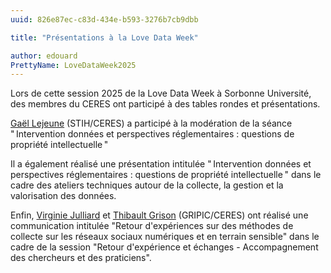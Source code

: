 ```yaml
---
uuid: 826e87ec-c83d-434e-b593-3276b7cb9dbb

title: "Présentations à la Love Data Week"

author: edouard
PrettyName: LoveDataWeek2025 
---
```


Lors de cette session 2025 de la Love Data Week à Sorbonne Université, des membres du CERES ont participé à des tables rondes et présentations. 

[Gaël Lejeune](https://ceres.sorbonne-universite.fr/GaelLejeune/) (STIH/CERES) a participé à la modération de la séance " Intervention données et perspectives réglementaires : questions de propriété intellectuelle "

Il a également réalisé une présentation intitulée " Intervention données et perspectives réglementaires : questions de propriété intellectuelle " dans le cadre des ateliers techniques autour de la collecte, la gestion et la valorisation des données.

Enfin, [Virginie Julliard](https://ceres.sorbonne-universite.fr/VirginieJulliard/) et [Thibault Grison](https://ceres.sorbonne-universite.fr/ThibaultGrison/) (GRIPIC/CERES) ont réalisé une communication intitulée "Retour d'expériences sur des méthodes de collecte sur les réseaux sociaux numériques et en terrain sensible" dans le cadre de la session "Retour d'expérience et échanges - Accompagnement des chercheurs et des praticiens".
